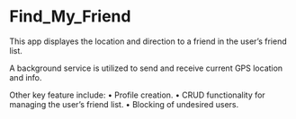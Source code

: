 # Find_My_Friend

This app displayes the location and direction to a friend in the user’s friend list.

A background service is utilized to send and receive  current GPS location and info.

Other key feature include:
    • Profile creation.
    • CRUD functionality for managing the user’s friend list.
    • Blocking of undesired users.
